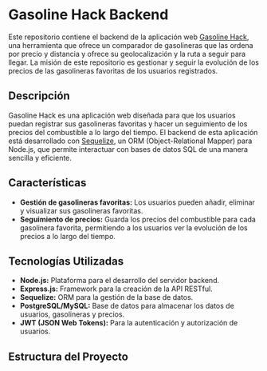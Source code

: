 # Gasoline Hack Backend

Este repositorio contiene el backend de la aplicación web [Gasoline Hack](https://gasolinehack.netlify.app), una herramienta que ofrece un comparador de gasolineras que las ordena por precio y distancia y ofrece su geolocalización y la ruta a seguir para llegar. La misión de este repositorio es gestionar y seguir la evolución de los precios de las gasolineras favoritas de los usuarios registrados. 

## Descripción

Gasoline Hack es una aplicación web diseñada para que los usuarios puedan registrar sus gasolineras favoritas y hacer un seguimiento de los precios del combustible a lo largo del tiempo. El backend de esta aplicación está desarrollado con [Sequelize](https://sequelize.org/), un ORM (Object-Relational Mapper) para Node.js, que permite interactuar con bases de datos SQL de una manera sencilla y eficiente.

## Características

- **Gestión de gasolineras favoritas:** Los usuarios pueden añadir, eliminar y visualizar sus gasolineras favoritas.
- **Seguimiento de precios:** Guarda los precios del combustible para cada gasolinera favorita, permitiendo a los usuarios ver la evolución de los precios a lo largo del tiempo.

## Tecnologías Utilizadas

- **Node.js:** Plataforma para el desarrollo del servidor backend.
- **Express.js:** Framework para la creación de la API RESTful.
- **Sequelize:** ORM para la gestión de la base de datos.
- **PostgreSQL/MySQL:** Base de datos para almacenar los datos de usuarios, gasolineras y precios.
- **JWT (JSON Web Tokens):** Para la autenticación y autorización de usuarios.

## Estructura del Proyecto


  
        
